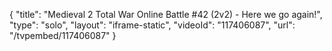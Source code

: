 {
    "title": "Medieval 2 Total War Online Battle #42 (2v2) - Here we go again!",
    "type": "solo",
    "layout": "iframe-static",
    "videoId": "117406087",
    "url": "\/tvpembed\/117406087"
}